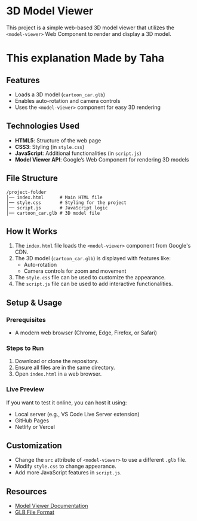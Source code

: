 # 3D Model Viewer

This project is a simple web-based 3D model viewer that utilizes the `<model-viewer>` Web Component to render and display a 3D model.

# This explanation Made by Taha 

## Features
- Loads a 3D model (`cartoon_car.glb`)
- Enables auto-rotation and camera controls
- Uses the `<model-viewer>` component for easy 3D rendering

## Technologies Used
- **HTML5**: Structure of the web page
- **CSS3**: Styling (in `style.css`)
- **JavaScript**: Additional functionalities (in `script.js`)
- **Model Viewer API**: Google’s Web Component for rendering 3D models

## File Structure
```
/project-folder
│── index.html      # Main HTML file
│── style.css       # Styling for the project
│── script.js       # JavaScript logic
│── cartoon_car.glb # 3D model file
```

## How It Works
1. The `index.html` file loads the `<model-viewer>` component from Google's CDN.
2. The 3D model (`cartoon_car.glb`) is displayed with features like:
   - Auto-rotation
   - Camera controls for zoom and movement
3. The `style.css` file can be used to customize the appearance.
4. The `script.js` file can be used to add interactive functionalities.

## Setup & Usage
### Prerequisites
- A modern web browser (Chrome, Edge, Firefox, or Safari)

### Steps to Run
1. Download or clone the repository.
2. Ensure all files are in the same directory.
3. Open `index.html` in a web browser.

### Live Preview
If you want to test it online, you can host it using:
- Local server (e.g., VS Code Live Server extension)
- GitHub Pages
- Netlify or Vercel

## Customization
- Change the `src` attribute of `<model-viewer>` to use a different `.glb` file.
- Modify `style.css` to change appearance.
- Add more JavaScript features in `script.js`.

## Resources
- [Model Viewer Documentation](https://modelviewer.dev/)
- [GLB File Format](https://www.khronos.org/gltf/)